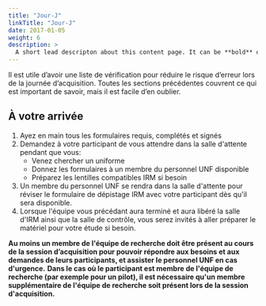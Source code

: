 ```yaml
---
title: "Jour-J"
linkTitle: "Jour-J"
date: 2017-01-05
weight: 6
description: >
  A short lead descripton about this content page. It can be **bold** or _italic_ and can be split over multiple paragraphs.
---
```



Il est utile d’avoir une liste de vérification pour réduire le risque d’erreur lors de la journée d’acquisition. Toutes les sections précédentes couvrent ce qui est important de savoir, mais il est facile d’en oublier.

## À votre arrivée

1. Ayez en main tous les formulaires requis, complétés et signés
2. Demandez à votre participant de vous attendre dans la salle d'attente pendant que vous:
     * Venez chercher un uniforme
     * Donnez les formulaires à un membre du personnel UNF disponible
     * Préparez les lentilles compatibles IRM si besoin
3. Un membre du personnel UNF se rendra dans la salle d'attente pour réviser le formulaire de dépistage IRM avec votre participant dès qu'il sera disponible.
4. Lorsque l'équipe vous précédant aura terminé et aura libéré la salle d'IRM ainsi que la salle de contrôle, vous serez invités à aller préparer le matériel pour votre étude si besoin.

**Au moins un membre de l'équipe de recherche doit être présent au cours de la session d’acquisition pour pouvoir répondre aux besoins et aux demandes de leurs participants, et assister le personnel UNF en cas d'urgence.**
**Dans le cas où le participant est membre de l'équipe de recherche (par exemple pour un pilot), il est nécessaire qu'un membre supplémentaire de l'équipe de recherche soit présent lors de la session d'acquisition.**